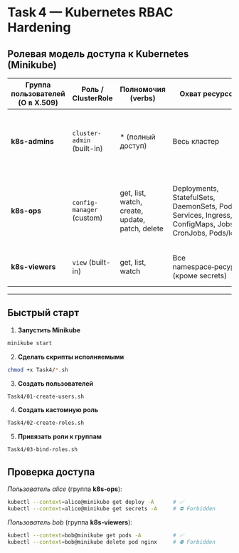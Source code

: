 # Task 4 — Kubernetes RBAC Hardening

## Ролевая модель доступа к Kubernetes (Minikube)

| Группа пользователей (O в X.509) | Роль / ClusterRole      | Полномочия (verbs) | Охват ресурсов | Комментарий |
|----------------------------------|-------------------------|--------------------|----------------|-------------|
| **k8s-admins**                   | `cluster-admin` (built-in) | * (полный доступ) | Весь кластер   | Администраторы: управление кластерами, просмотр/изменение секретов, CRDs, узлов |
| **k8s-ops**                      | `config-manager` (custom) | get, list, watch, create, update, patch, delete | Deployments, StatefulSets, DaemonSets, Pods, Services, Ingress, ConfigMaps, Jobs, CronJobs, Pods/log | Инженеры эксплуатации — могут «крутить» манифесты, но **не** видят/меняют Secrets и Cluster‑scope ресурсы |
| **k8s-viewers**                  | `view` (built-in)       | get, list, watch   | Все namespace‑ресурсы (кроме secrets) | Разработчики, QA, аналитики — только наблюдение |

---

## Быстрый старт

1. **Запустить Minikube**

```bash
minikube start
```

2. **Сделать скрипты исполняемыми**

```bash
chmod +x Task4/*.sh
```

3. **Создать пользователей**

```bash
Task4/01-create-users.sh
```

4. **Создать кастомную роль**

```bash
Task4/02-create-roles.sh
```

5. **Привязать роли к группам**

```bash
Task4/03-bind-roles.sh
```

## Проверка доступа

*Пользователь alice* (группа **k8s‑ops**):

```bash
kubectl --context=alice@minikube get deploy -A      # ✅
kubectl --context=alice@minikube get secrets -A     # ⛔ Forbidden
```

*Пользователь bob* (группа **k8s‑viewers**):

```bash
kubectl --context=bob@minikube get pods -A          # ✅
kubectl --context=bob@minikube delete pod nginx     # ⛔ Forbidden
```

